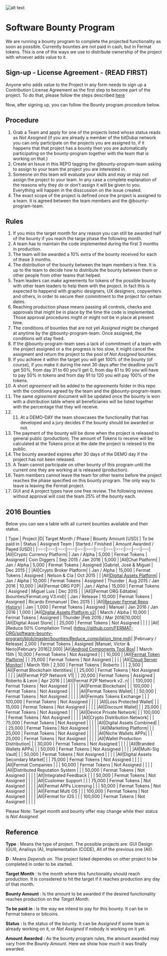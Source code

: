 ![alt text](https://github.com/bitDubai/media-kit/blob/master/MediaKit/Fermat%20Branding/Fermat%20Logotype/Fermat_Logo_3D.png "Fermat Logo")

# Software Bounty Program

We are running a bounty program to complete the projected functionality as soon as possible. Currently bounties are not paid in cash, but in Fermat tokens. This is one of the ways we use to distribute ownership of the project with whoever adds value to it. 

## Sign-up - License Agreement - (READ FIRST)
Anyone who adds value to the Project in any form needs to sign up a Contribution License Agreement as the first step to become part of the project. To do that, please follow the steps described [here](https://github.com/bitDubai/contribution-program/tree/master/license-agreements/README.md) 

Now, after signing up,  you can follow the Bounty program procedure below.

## Procedure

1. Grab a Team and apply for one of the projects listed whose status reads as _Not Assigned_ (if you are already a member of the bitDubai network you can only participate on the projects you are assigned to, if it happens that that project has a bounty then you are automatically participating on the bounty-program together with the team that is working on that.)
2. Create an Issue in this REPO tagging the @bounty-program-team asking to assign to your team the project you are interested in.
3. Someone on this team will evaluate your skills and may or may not assign the project to your team. In any case a complete explanation of the reasons why they do or don't assign it will be given to you. Everything will happen in the disscussion on the issue created.
4. The exact scope of the project is defined once the project is assigned to a team. It is agreed between the team members and the @bounty-program-team.

## Rules

1. If you miss the target month for any reason you can still be awarded half of the bounty if you reach the targe phase the following month.
2. A team has to maintain the code implemented during the first 3 months in production. 
3. The team will be awarded a 10% extra of the bounty received for each of these 3 months.
4. The distribution of the bounty between the team members is free. It is up to the team to decide how to distribute the bounty between them or other people from other teams that helped.
5. Team leaders can make agreements for tokens of the possible bounty with other team leaders to help them with the project. In fact this is expected to happend with graphic designers, UX designers, copywriters and others, in order to secure their commitment to the project for certain dates.
6. Reaching production phase means passing all controls, checks and approvals that might be in place by the time the code is implemented. Those approval procedures might or might not be in place at present time.
7. The conditions of bounties that are not yet _Assigned_ might be changed at anytime by the @bounty-program-team. Once assigned, the conditions will stay fixed.
8. If the @bounty-program-team sees a lack of commitment of a team with the project assigned or a the progress is too slow, it might cancel the assigment and return the project to the pool of _Not Assigned_ bounties.
9. If you achieve it within the target you will get 100% of the bounty (of course), if you make it during the next 30 days after the deadline you'll get 50%, from day 31 to 60 you'll get 0, from day 61 to 90 you will have to pay 50% in tokens and from day 91 to 120 you will pay 100% of the tokens.
10. A short _agreement_ will be added to the _agreements_ folder in this repo with the conditions agreed by the team and the @bounty-program-team.
11. The same _agreement_ document will be updated once the bounty is won with a distribution table where all beneficiaries will be listed together with the percentage that they will receive.
12. 11. At a DEMO-DAY the team showcases the functionality that has developed and a jury decides if the bounty should be awarded or not.
13. The payment of the bounty will be done when the project is released to general public (production). The amount of Tokens to receive will be calculated at the Tokens price at the date the project is relesed to the public.
14. The bounty awarded expires after 30 days of the DEMO day if the project has not been released.
15. A Team cannot participate on other bounty of this program until the current one they are working at is released (production).
16. Team members cannot leave the team for other teams before the project reaches the phase specified on this bounty program. The only way to leave is leaving the Fermat project.
17. GUI and A project types have one free review. The following reviews without approval will cost the team 25% of the bounty each.

## 2016 Bounties

Below you can see a table with all current bounties available and their status. 

| Type | Project |D|  Target Month / Phase | Bounty Amount [USD] | To be paid in | Status | Assigned Team | Started / Finished | Amount Awarded / Payed [USD] |
|:---:|:---:|:---:|:---:|---:|:---:|:---:|:---:|:---:|:--:|---:|---:|
|All|Crypto Currency Platform|  | Jan / Alpha | 5,000 | Fermat Tokens | Assigned | Coin Diggers | Sep 2015 / Jan 2016 | 5,000 | 
|All|Chat Platform|  | Jan / Alpha  | 5,000 | Fermat Tokens | Assigned |Gabriel, José & Miguel | Dec 2015 | | 
|All|Crypto Broker Platform| | Jan / Alpha | 15,000 | Fermat Tokens | Assigned | Nelson & Cía | Oct 2015 | | 
|All|[Digital Assets Platform](https://github.com/FERMAT-ORG/bounty-program/blob/master/bounties/Digital-Asset-Platform.md)| | Jan / Alpha | 10,000 | Fermat Tokens | Assigned | Thunder | Aug 2015 / Jan 2016 | 10,000 | 
|All|Fermat ORG P2P| | Jan / Alpha | 15,000 | Fermat Tokens | Assigned | Miguel Luis | Dec 2015 | | 
|All|[Fermat ORG Editable](bounties/Fermat.org V3.md)| | Jan / Release | 10,000 | Fermat Tokens | Assigned | Ricardo Emmanuel | Dec 2015 | |
|All|[Recover Fermat Repo History](https://github.com/Fermat-ORG/bounty-program/blob/master/bounties/Recover-FermatRepoHistory.md)|  | Jan | 1,000 | Fermat Tokens | Assigned | Manuel | Jan 2016 / Jan 2016 | 1,000 | 
|All|[Digital Assets Platform v2](https://github.com/FERMAT-ORG/bounty-program/blob/master/bounties/Digital%20Assets%20Platform%20v2.md)| | March / Alpha | 10,000 | Fermat Tokens | Assigned | Thunder  |Feb 2016 / Mar 2016|10,000| 
|All|Digital Asset Store|  | | 25,000 | Fermat Tokens | Not Assigned | | | | 
|All|[Reduce 50% Compilation Time] (https://github.com/FERMAT-ORG/software-bounty-program/blob/master/bounties/Reduce_compilation_time.md)|  |February / Release| 2,000 | Fermat Tokens | Assigned |Manuel, Victor & Nerio|February 2016|2,000| 
|All|[Android Components Tool Box](https://github.com/FERMAT-ORG/bounty-program/blob/master/bounties/Android_Toolbox_v1.md)|  | March 15th | 10,000 | Fermat Tokens | Not Assigned | | | 10,000 | 
|All|[Fermat Token Platform](https://github.com/FERMAT-ORG/bounty-program/blob/master/bounties/Fermat-Token-Platform.md)|  | | 25,000 | Fermat Tokens | Not Assigned | | | | 
|All|[Cloud Server Monitor](https://github.com/Rart3001/bounty-program/blob/master/bounties/P2P_Cloud_Server_v1.md)|  | March 15th | 2,500 | Fermat Tokens | Roberto | | | 2,500 | 
|All|Fermat Blockchain Identities|  | | 25,000 | Fermat Tokens | Not Assigned | | | | 
|All|Fermat P2P Network V1|  | | 20,000 | Fermat Tokens | Assigned | Roberto & Leon | Apr 2016 | | 
|All|Fermat P2P Network v2..n| | | 130,000 | Fermat Tokens | Not Assigned | | | | 
|All|Fermat Blockchain| |  | 100,000 | Fermat Tokens | Not Assigned | | | | 
|All|Fermat Tokens Wallet| | | 50,000 | Fermat Tokens | Not Assigned | | | | 
|All|Fermats Tokens Exchange |  | | 100,000 | Fermat Tokens | Not Assigned | | | | 
|All|Loss Protected Wallet|  | | 15,000 | Fermat Tokens | Not Assigned | | | | 
|All|Discount Wallet|  | | 25,000 | Fermat Tokens | Not Assigned | | | | 
|All|Device Private Network| | | 100,000 | Fermat Tokens | Not Assigned | | | | 
|All|Crypto Distribution Network|  | | 75,000 | Fermat Tokens | Not Assigned | | | | 
|All|Digital Assets Combined|  | | 25,000 | Fermat Tokens | Not Assigned | | | | 
|All|Marketing Platform|  | | 25,000 | Fermat Tokens | Not Assigned | | | | 
|All|Niche Wallets APPs| | | 25,000 | Fermat Tokens | Not Assigned | | | | 
|All|Wallet Production Distribution| | | 30,000 | Fermat Tokens | Not Assigned | | | | 
|All|Branded Wallets APPs|  | | 50,000 | Fermat Tokens | Not Assigned | | | | 
|All|Multi-Sig Vault|  | | 50,000 | Fermat Tokens | Not Assigned | | | | 
|All|Digital Assets Secondary Market|  |  | 75,000 | Fermat Tokens | Not Assigned | | | | 
|All|Fermat Companies |  |  | 50,000 | Fermat Tokens | Not Assigned | | | | 
|All|Distributed Reputation System |  |  | 50,000 | Fermat Tokens | Not Assigned | | | | 
|All|Integrated Feedback |  |  | 50,000 | Fermat Tokens | Not Assigned | | | | 
|All|Customer Support |  |  | 75,000 | Fermat Tokens | Not Assigned | | | | 
|All|Fermat APPs Licensing | | | 50,000 | Fermat Tokens | Not Assigned | | | | 
|All|Fermat Multi OS | | | 100,000 | Fermat Tokens | Not Assigned | | | | 
|All|Fermat for iOS | |  | 100,000 | Fermat Tokens | Not Assigned | | | | 



Please Note: Target month and bounty offer may change while their status is _Not Assigned_

## Reference 

**Type** : Means the type of project. The possible projects are: GUI Design (GUI), Analisys (A), Implementation (CODE), All of the previous one (All).

**D** : Means _Depends on_. The project listed dependes on other project to be completed in order to be started. 

**Target Month** : Is the month where this functionality should reach production. It is considered to hit the target if it reaches production any day of that month.

**Bounty Amount** : Is the amount to be awarded if the desired functionality reaches production on the _Target Month_. 

**To be paid in** : Is the way we intend to pay for this bounty. It can be in Fermat tokens or bitcoins.

**Status** : Is the status of the bounty. It can be _Assigned_ if some team is already working on it, or _Not Assigned_ if nobody is working on it yet.

**Amount Awarded** : As the bounty program rules, the amount awarded may vary from the _Bounty Amount_. Here we show how much it was finally awarded.
